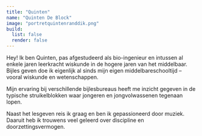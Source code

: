 ```yaml
---
title: "Quinten"
name: "Quinten De Block"
image: "portretquintenranddik.png"
build:
  list: false
  render: false
---
```


Hey! Ik ben Quinten, pas afgestudeerd als bio-ingenieur en intussen al enkele jaren leerkracht wiskunde in de hogere jaren van het middelbaar. Bijles geven doe ik eigenlijk al sinds mijn eigen middelbareschooltijd – vooral wiskunde en wetenschappen. 

Mijn ervaring bij verschillende bijlesbureaus heeft me inzicht gegeven in de typische struikelblokken waar jongeren en jongvolwassenen tegenaan lopen.

Naast het lesgeven reis ik graag en ben ik gepassioneerd door muziek. Daaruit heb ik trouwens veel geleerd over discipline en doorzettingsvermogen.
